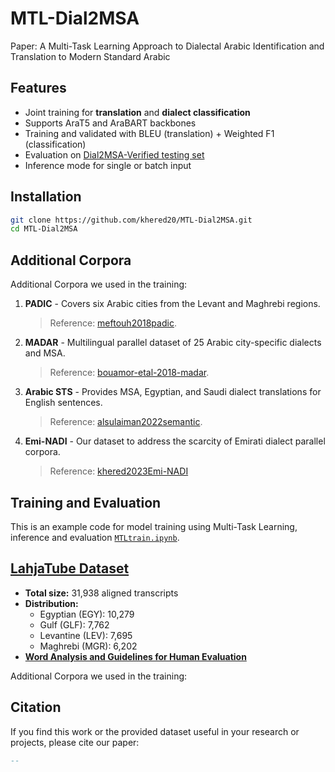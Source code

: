 # MTL-Dial2MSA
Paper: A Multi-Task Learning Approach to Dialectal Arabic Identification and Translation to Modern Standard Arabic

## Features
- Joint training for **translation** and **dialect classification**
- Supports AraT5 and AraBART backbones
- Training and validated with BLEU (translation) + Weighted F1 (classification)
- Evaluation on [Dial2MSA-Verified testing set](https://github.com/khered20/Dial2MSA-Verified/blob/main/test.7z)
- Inference mode for single or batch input

## Installation
```bash
git clone https://github.com/khered20/MTL-Dial2MSA.git
cd MTL-Dial2MSA
```
## Additional Corpora

 Additional Corpora we used in the training:
1. **PADIC** - Covers six Arabic cities from the Levant and Maghrebi regions.
   > Reference: [meftouh2018padic](https://sourceforge.net/projects/padic/).
2. **MADAR** -  Multilingual parallel dataset of 25 Arabic city-specific dialects and MSA.
   > Reference: [bouamor-etal-2018-madar](https://camel.abudhabi.nyu.edu/madar-parallel-corpus/).
3. **Arabic STS** - Provides MSA, Egyptian, and Saudi dialect translations for English sentences.
   > Reference: [alsulaiman2022semantic](https://journals.plos.org/plosone/article?id=10.1371/journal.pone.0272991).
4. **Emi-NADI** - Our dataset to address the scarcity of Emirati dialect parallel corpora.
   > Reference: [khered2023Emi-NADI](https://github.com/khered20/UniManc_NADI2023_ArabicDialectToMSA_MT/blob/main/datasets/Emi-NADI.csv)

## Training and Evaluation 
This is an example code for model training using Multi-Task Learning, inference and evaluation [`MTLtrain.ipynb`](https://github.com/khered20/MTL-Dial2MSA/blob/main/MTLtrain.ipynb).

## [LahjaTube Dataset](https://github.com/khered20/MTL-Dial2MSA/tree/main/LahjaTube)

- **Total size:** 31,938 aligned transcripts  
- **Distribution:**  
  - Egyptian (EGY): 10,279  
  - Gulf (GLF): 7,762  
  - Levantine (LEV): 7,695  
  - Maghrebi (MGR): 6,202
- **[Word Analysis and Guidelines for Human Evaluation](https://github.com/khered20/MTL-Dial2MSA/tree/main/LahjaTube/Word%20Analysis%20and%20Guidelines%20for%20Human%20Evaluation.pdf)**

 Additional Corpora we used in the training:

## Citation

If you find this work or the provided dataset useful in your research or projects, please cite our paper:

```bib
--
```
